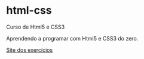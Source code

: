# html-css
Curso de Html5 e CSS3

Aprendendo a programar com Html5 e CSS3 do zero.

<a href="https://henriquemorais086.github.io/html-css/index.html" target=_blank>Site dos exercícios</a> 
